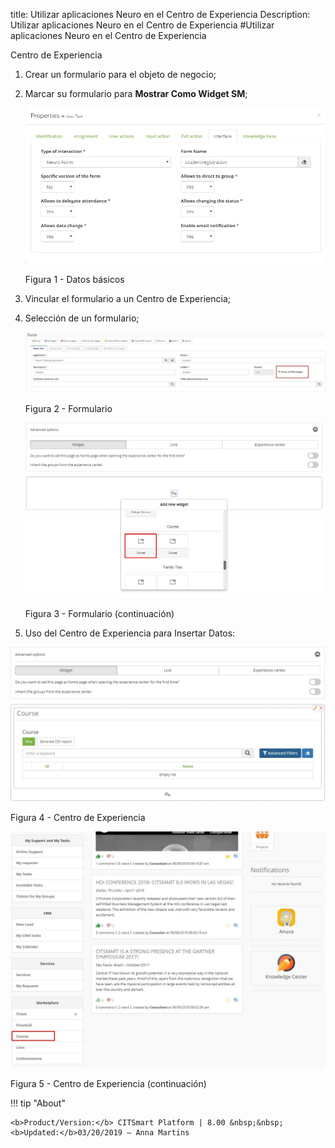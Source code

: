 title: Utilizar aplicaciones Neuro en el Centro de Experiencia
Description: Utilizar aplicaciones Neuro en el Centro de Experiencia
#Utilizar aplicaciones Neuro en el Centro de Experiencia

Centro de Experiencia

1.  Crear un formulario para el objeto de negocio;

2.  Marcar su formulario para **Mostrar Como Widget SM**;

    ![basic](images/neuro-sm-5.png)

    Figura 1 - Datos básicos

3.  Vincular el formulario a un Centro de Experiencia;

4.  Selección de un formulario;

    ![basic](images/neuro-sm-6.jpg)

    Figura 2 - Formulario

    ![basic](images/neuro-sm-7.png)

    Figura 3 - Formulario (continuación)

5.  Uso del Centro de Experiencia para Insertar Datos:

![basic](images/neuro-sm-8.png)

Figura 4 - Centro de Experiencia


![basic](images/neuro-sm-9.png)

Figura 5 - Centro de Experiencia (continuación)



!!! tip "About"

    <b>Product/Version:</b> CITSmart Platform | 8.00 &nbsp;&nbsp;
    <b>Updated:</b>03/20/2019 – Anna Martins
